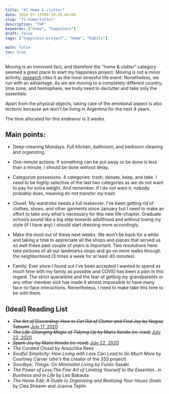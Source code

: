 ```yaml
---
title: "#1 Home & clutter"
date: 2020-07-13T09:19:29-04:00
slug: "71-homeclutter"
description: "THP"
keywords: ["home", "happiness"]
draft: false
tags: ["happiness-project", "home", "habits"]

math: false
toc: true
---
```


Moving is an imminent fact, and therefore the "home & clutter" category seemed a great place to start my happiness project. Moving is not a minor activity, <a href= "https://www.bustle.com/p/moving-is-one-of-the-most-stressful-life-events-a-new-study-says-but-here-are-7-ways-to-make-it-suck-less-11832166">research</a> cites it as the most stressful life event. Nonetheless, we run with an advantage. As we are moving to a completely different country, time zone, and hemisphere, we trully need to declutter and take only the essentials.

Apart from the physical objects, taking care of the emotional aspect is also tectonic because we won't be living in Argentina for the next 4 years.

The time allocated for this endeavor is 3 weeks. 

## Main points:

* Deep-cleaning Mondays.
Full kitchen, bathroom, and bedroom cleaning and organizing.

* One-minute actions.
If something can be put away or be done is less than a minute, I should be done without delay. 

* Categorize possesions.
4 categories: trash, donate, keep, and take. I need to be highly selective of the last two categories as we do not want to pay for extra weight. And remember, if I do not want it, nobody probably does, meaning do not transfer my trash 

* Closet.
My wardrobe needs a full makeover. I've been getting rid of clothes, shoes, and other garments since January but I need to make an effort to take only what's necessary for this new life-chapter. Graduate schools sound like a big step towards adulthood and without losing my style (if I have any) I should start dressing more accordingly.

* Make the most out of these next weeks.
We won't be back for a while and taking a time to appreciate all the shops and places that served us so well these past couple of years is important. Two resolutions here: take pictures of all our landmarks stops and go on more walks through the neighborhood (3 times a week for at least 40 minutes).

* Family.
Ever since I found out I've been accepted I wanted to spend as much time with my family as possible and COVID has been a pain in this regard. The strict quarantine and the fear of getting my grandparents or any other member sick has made it almost impossible to have many face-to-face interactions. Nevertheless, I need to make take this time to be with them.


## (Ideal) Reading List

* ~~*The Art of Discarding: How to Get Rid of Clutter and Find Joy* by Nagisa Tatsumi~~ <a href="http://addhana.com/blog/the-art-of-discarding/">July 17, 2020</a>
* ~~*The Life-Changing Magic of Tidying Up* by Marie Kondo (re-read)~~ <a href="http://addhana.com/blog/konmari/">July 22, 2020</a>
* ~~*Spark Joy* by Marie Kondo (re-read)~~ <a href="http://addhana.com/blog/konmari/">July 22, 2020</a>
* *The Curated Closet* by Anuschka Rees
* *Soulful Simplicity: How Living with Less Can Lead to So Much More* by Courtney Carver (she's the creator of the 333 project)
* *Goodbye, Things: On Minimalist Living* by Fumio Sasaki
* *The Power of Less:The Fine Art of Limiting Yourself to the Essential...in Business and in Life* by Leo Babauta
* *The Home Edit: A Guide to Organizing and Realizing Your House Goals* by Clea Shearer and Joanna Teplin